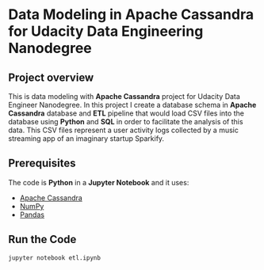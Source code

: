 # Data Modeling in Apache Cassandra for Udacity Data Engineering Nanodegree

## Project overview
This is data modeling with **Apache Cassandra** project for Udacity Data Engineer Nanodegree. In this project I create a database schema in **Apache Cassandra** database and **ETL** pipeline that would load CSV files into the database using **Python** and **SQL** in order to facilitate the analysis of this data. This CSV files represent a user activity logs collected by a music streaming app of an imaginary startup Sparkify.

## Prerequisites
The code is **Python** in a **Jupyter Notebook** and it uses:

* [Apache Cassandra](https://cassandra.apache.org/)
* [NumPy](https://numpy.org/)
* [Pandas](https://pandas.pydata.org/)

## Run the Code

`jupyter notebook etl.ipynb`

